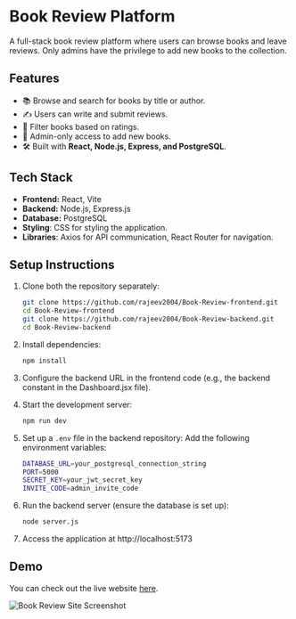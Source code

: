 # Book Review Platform

A full-stack book review platform where users can browse books and leave reviews. Only admins have the privilege to add new books to the collection.

## Features
- 📚 Browse and search for books by title or author.
- ✍️ Users can write and submit reviews.
- 🌟 Filter books based on ratings.
- 🔐 Admin-only access to add new books.
- 🛠️ Built with **React, Node.js, Express, and PostgreSQL**.

## Tech Stack
- **Frontend:** React, Vite
- **Backend:** Node.js, Express.js
- **Database:** PostgreSQL
- **Styling**: CSS for styling the application.
- **Libraries**: Axios for API communication, React Router for navigation.

## Setup Instructions

1. Clone both the repository separately:
   ```sh
   git clone https://github.com/rajeev2004/Book-Review-frontend.git
   cd Book-Review-frontend
   git clone https://github.com/rajeev2004/Book-Review-backend.git
   cd Book-Review-backend

2. Install dependencies:
    ```bash
    npm install

3. Configure the backend URL in the frontend code (e.g., the backend constant in the Dashboard.jsx file).

4. Start the development server:
    ```bash
    npm run dev

5. Set up a `.env` file in the backend repository:
   Add the following environment variables:
   ```sh
   DATABASE_URL=your_postgresql_connection_string
   PORT=5000
   SECRET_KEY=your_jwt_secret_key
   INVITE_CODE=admin_invite_code

6. Run the backend server (ensure the database is set up):
    ```bash
    node server.js

7. Access the application at http://localhost:5173

## Demo

You can check out the live website [here](https://rajeev2004.github.io/Book-Review-frontend/).

![Book Review Site Screenshot](https://raw.githubusercontent.com/rajeev2004/Book-Review-frontend/refs/heads/main/src/assets/Screenshot%202025-02-20%20034557.png?raw=true)